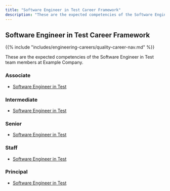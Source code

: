 ```yaml
---
title: "Software Engineer in Test Career Framework"
description: "These are the expected competencies of the Software Engineer in Test team members at Example Company."
---
```


## Software Engineer in Test Career Framework

{{% include "includes/engineering-careers/quality-career-nav.md" %}}

These are the expected competencies of the Software Engineer in Test team members at Example Company.

### Associate

- [Software Engineer in Test](/handbook/engineering/careers/matrix/quality/software-engineer-in-test/associate/)

### Intermediate

- [Software Engineer in Test](/handbook/engineering/careers/matrix/quality/software-engineer-in-test/intermediate/)

### Senior

- [Software Engineer in Test](/handbook/engineering/careers/matrix/quality/software-engineer-in-test/senior/)

### Staff

- [Software Engineer in Test](/handbook/engineering/careers/matrix/quality/software-engineer-in-test/staff/)

### Principal

- [Software Engineer in Test](/handbook/engineering/careers/matrix/quality/software-engineer-in-test/principal/)
